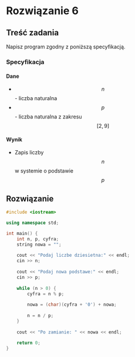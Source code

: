 # Rozwiązanie 6

## Treść zadania

Napisz program zgodny z poniższą specyfikacją.

### Specyfikacja

#### Dane

* $$n$$ - liczba naturalna
* $$p$$ - liczba naturalna z zakresu $$[2,9]$$

#### Wynik

* Zapis liczby $$n$$ w systemie o podstawie $$p$$ 

## Rozwiązanie

```cpp
#include <iostream>

using namespace std;

int main() {
    int n, p, cyfra;
    string nowa = "";
    
    cout << "Podaj liczbe dziesietna:" << endl;
    cin >> n;
    
    cout << "Podaj nowa podstawe:" << endl;
    cin >> p;
    
    while (n > 0) {
        cyfra = n % p;
        
        nowa = (char)(cyfra + '0') + nowa;
        
        n = n / p;
    }
    
    cout << "Po zamianie: " << nowa << endl;
    
    return 0;
}
```

